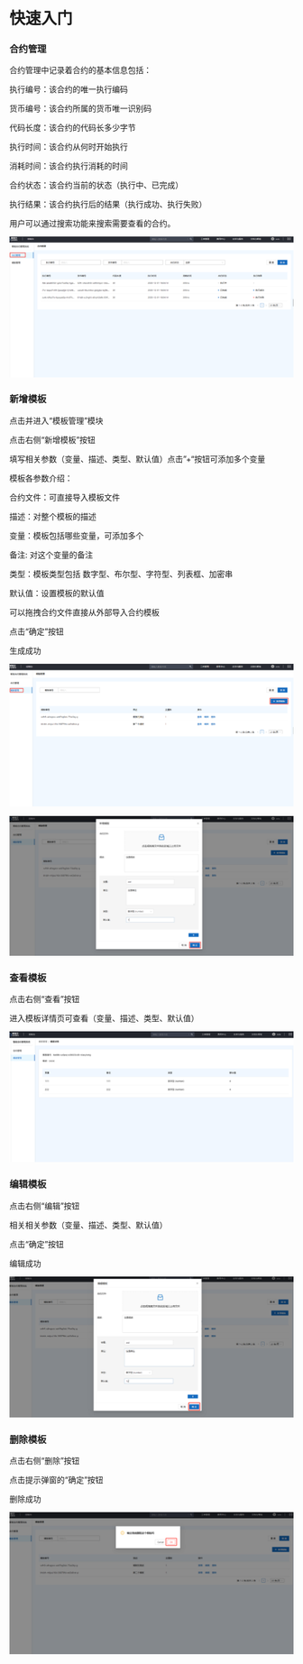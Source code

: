 # 快速入门

### 合约管理

合约管理中记录着合约的基本信息包括：

执行编号：该合约的唯一执行编码

货币编号：该合约所属的货币唯一识别码

代码长度：该合约的代码长多少字节

执行时间：该合约从何时开始执行

消耗时间：该合约执行消耗的时间

合约状态：该合约当前的状态（执行中、已完成）

执行结果：该合约执行后的结果（执行成功、执行失败）

用户可以通过搜索功能来搜索需要查看的合约。

![企业微信截图_16068171843097-1606817204943](assets/企业微信截图_16068171843097-1606817204943.png)

### 新增模板

点击并进入“模板管理”模块

点击右侧“新增模板”按钮

填写相关参数（变量、描述、类型、默认值）点击”+“按钮可添加多个变量

模板各参数介绍：

合约文件：可直接导入模板文件

描述：对整个模板的描述

变量：模板包括哪些变量，可添加多个

备注:   对这个变量的备注

类型：模板类型包括 数字型、布尔型、字符型、列表框、加密串

默认值：设置模板的默认值

可以拖拽合约文件直接从外部导入合约模板

点击“确定”按钮

生成成功

![企业微信截图_1606818938481](assets/企业微信截图_1606818938481.png)

![企业微信截图_16068190042686](assets/企业微信截图_16068190042686.png)

### 查看模板

点击右侧“查看”按钮

进入模板详情页可查看（变量、描述、类型、默认值）

![企业微信截图_16068756799409](assets/企业微信截图_16068756799409.png)

### 编辑模板

点击右侧“编辑”按钮

相关相关参数（变量、描述、类型、默认值）

点击“确定”按钮

编辑成功

![企业微信截图_16068193217421](assets/企业微信截图_16068193217421.png)

### 删除模板

点击右侧“删除”按钮

点击提示弹窗的“确定”按钮

删除成功

![企业微信截图_16068194204555](assets/企业微信截图_16068194204555.png)